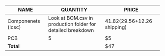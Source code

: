 
| NAME               | QUANTITY | PRICE                       |
| ------------------ | -------- | --------------------------- |
| Componenets (lcsc)  | Look at BOM.csv in production folder for detailed breakdown     | 41.82(29.56+12.26 shipping) |
| PCB                | 5        | $5                          |
| **Total**          |          | $47                         |
